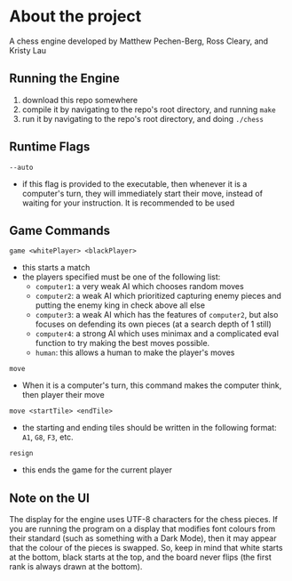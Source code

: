 # About the project
A chess engine developed by Matthew Pechen-Berg, Ross Cleary, and Kristy Lau

## Running the Engine
1. download this repo somewhere
2. compile it by navigating to the repo's root directory, and running `make`
3. run it by navigating to the repo's root directory, and doing `./chess`

## Runtime Flags
`--auto`
- if this flag is provided to the executable, then whenever it is a computer's turn, they will immediately start their move, instead of waiting for your instruction. It is recommended to be used

## Game Commands
`game <whitePlayer> <blackPlayer>`
- this starts a match
- the players specified must be one of the following list:
  - `computer1`: a very weak AI which chooses random moves
  - `computer2`: a weak AI which prioritized capturing enemy pieces and putting the enemy king in check above all else
  - `computer3`: a weak AI which has the features of `computer2`, but also focuses on defending its own pieces (at a search depth of 1 still)
  - `computer4`: a strong AI which uses minimax and a complicated eval function to try making the best moves possible.
  - `human`: this allows a human to make the player's moves
 

`move`
- When it is a computer's turn, this command makes the computer think, then player their move

`move <startTile> <endTile>`
- the starting and ending tiles should be written in the following format: `A1`, `G8`, `F3`, etc.

`resign`
- this ends the game for the current player

## Note on the UI
The display for the engine uses UTF-8 characters for the chess pieces. If you are running the program on a display that modifies font colours from their standard (such as something with a Dark Mode), then it may appear that the colour of the pieces is swapped. So, keep in mind that white starts at the bottom, black starts at the top, and the board never flips (the first rank is always drawn at the bottom).